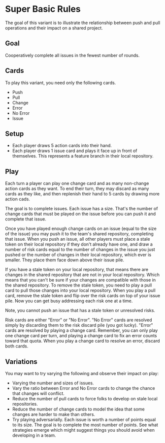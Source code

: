 # Super Basic Rules

The goal of this variant is to illustrate the relationship between push and pull operations and their impact on a shared project.

## Goal

Cooperatively complete all issues in the fewest number of rounds.

## Cards

To play this variant, you need only the following cards.

- Push
- Pull
- Change
- Error
- No Error
- Issue

## Setup

- Each player draws 5 action cards into their hand.
- Each player draws 1 issue card and plays it face up in front of themselves. This represents a feature branch in their local repository.

## Play

Each turn a player can play one change card and as many non-change action cards as they want. To end their turn, they may discard as many cards as they like, and then replenish their hand to 5 cards by drawing more action cads.

The goal is to complete issues. Each issue has a size. That's the number of change cards that must be played on the issue before you can push it and complete that issue.

Once you have played enough change cards on an issue (equal to the size of the issue) you may push it to the team's shared repository, completing that issue. When you push an issue, all other players must place a stale token on their local repository if they don't already have one, and draw a number of risk cards equal to the number of changes in the issue you just pushed or the number of changes in their local repository, which ever is smaller. They place them face down above their issue pile.

If you have a stale token on your local repository, that means there are changes in the shared repository that are not in your local repository. Which means that you can't be sure if your changes are compatible with those in the shared repository. To remove the stale token, you need to play a pull card to pull those changes into your local repository. When you play a pull card, remove the stale token and flip over the risk cards on top of your issue pile. Now you can get busy addressing each risk one at a time.

Note, you cannot push an issue that has a stale token or unresolved risks.

Risk cards are either "Error" or "No Error". "No Error" cards are resolved simply by discarding them to the risk discard pile (you got lucky). "Error" cards are resolved by playing a change card. Remember, you can only play one change card per turn, and playing a change card to fix an error counts toward that quota. When you play a change card to resolve an error, discard both cards.

## Variations

You may want to try varying the following and observe their impact on play:

- Varying the number and sizes of issues.
- Vary the ratio between Error and No Error cards to change the chance that changes will conflict.
- Reduce the number of pull cards to force folks to develop on stale local repositories.
- Reduce the number of change cards to model the idea that some changes are harder to make than others.
- Try playing adversarially. Each issue is worth a number of points equal to its size. The goal is to complete the most number of points. See what strategies emerge which might suggest things you should avoid when developing in a team.
